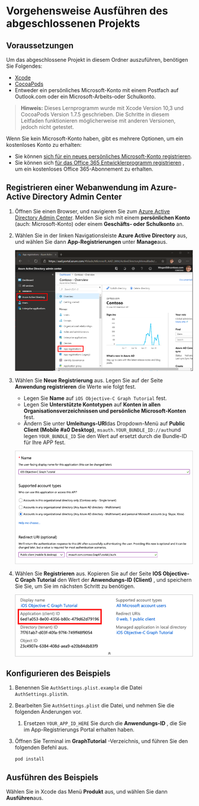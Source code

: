 # <a name="how-to-run-the-completed-project"></a>Vorgehensweise Ausführen des abgeschlossenen Projekts

## <a name="prerequisites"></a>Voraussetzungen

Um das abgeschlossene Projekt in diesem Ordner auszuführen, benötigen Sie Folgendes:

- [Xcode](https://developer.apple.com/xcode/)
- [CocoaPods](https://cocoapods.org)
- Entweder ein persönliches Microsoft-Konto mit einem Postfach auf Outlook.com oder ein Microsoft-Arbeits-oder Schulkonto.

> **Hinweis:** Dieses Lernprogramm wurde mit Xcode Version 10,3 und CocoaPods Version 1.7.5 geschrieben. Die Schritte in diesem Leitfaden funktionieren möglicherweise mit anderen Versionen, jedoch nicht getestet.

Wenn Sie kein Microsoft-Konto haben, gibt es mehrere Optionen, um ein kostenloses Konto zu erhalten:

- Sie können [sich für ein neues persönliches Microsoft-Konto registrieren](https://signup.live.com/signup?wa=wsignin1.0&rpsnv=12&ct=1454618383&rver=6.4.6456.0&wp=MBI_SSL_SHARED&wreply=https://mail.live.com/default.aspx&id=64855&cbcxt=mai&bk=1454618383&uiflavor=web&uaid=b213a65b4fdc484382b6622b3ecaa547&mkt=E-US&lc=1033&lic=1).
- Sie können sich [für das Office 365 Entwicklerprogramm registrieren](https://developer.microsoft.com/office/dev-program) , um ein kostenloses Office 365-Abonnement zu erhalten.

## <a name="register-a-web-application-with-the-azure-active-directory-admin-center"></a>Registrieren einer Webanwendung im Azure-Active Directory Admin Center

1. Öffnen Sie einen Browser, und navigieren Sie zum [Azure Active Directory Admin Center](https://aad.portal.azure.com). Melden Sie sich mit einem **persönlichen Konto** (auch: Microsoft-Konto) oder einem **Geschäfts- oder Schulkonto** an.

1. Wählen Sie in der linken Navigationsleiste **Azure Active Directory** aus, und wählen Sie dann **App-Registrierungen** unter **Manage**aus.

    ![Ein Screenshot der APP-Registrierungen ](/tutorial/images/aad-portal-app-registrations.png)

1. Wählen Sie **Neue Registrierung** aus. Legen Sie auf der Seite **Anwendung registrieren** die Werte wie folgt fest.

    - Legen Sie **Name** auf `iOS Objective-C Graph Tutorial` fest.
    - Legen Sie **Unterstützte Kontotypen** auf **Konten in allen Organisationsverzeichnissen und persönliche Microsoft-Konten** fest.
    - Ändern Sie unter **Umleitungs-URI**das Dropdown-Menü auf **Public Client (Mobile #a0 Desktop)**, `msauth.YOUR_BUNDLE_ID://auth`und legen `YOUR_BUNDLE_ID` Sie den Wert auf ersetzt durch die Bundle-ID für Ihre APP fest.

    ![Screenshot der Seite "Anwendung registrieren"](/tutorial/images/aad-register-an-app.png)

1. Wählen Sie **Registrieren** aus. Kopieren Sie auf der Seite **IOS Objective-C Graph Tutorial** den Wert der **Anwendungs-ID (Client)** , und speichern Sie Sie, um Sie im nächsten Schritt zu benötigen.

    ![Ein Screenshot der Anwendungs-ID der neuen App-Registrierung](/tutorial/images/aad-application-id.png)

## <a name="configure-the-sample"></a>Konfigurieren des Beispiels

1. Benennen Sie `AuthSettings.plist.example` die Datei `AuthSettings.plist`in.
1. Bearbeiten Sie `AuthSettings.plist` die Datei, und nehmen Sie die folgenden Änderungen vor.
    1. Ersetzen `YOUR_APP_ID_HERE` Sie durch die **Anwendungs-ID** , die Sie im App-Registrierungs Portal erhalten haben.
1. Öffnen Sie Terminal im **GraphTutorial** -Verzeichnis, und führen Sie den folgenden Befehl aus.

    ```Shell
    pod install
    ```

## <a name="run-the-sample"></a>Ausführen des Beispiels

Wählen Sie in Xcode das Menü **Produkt** aus, und wählen Sie dann **Ausführen**aus.
